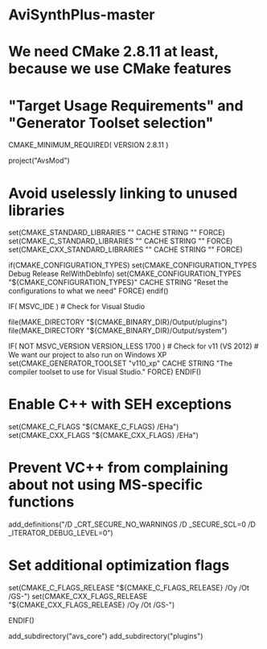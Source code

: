 # AviSynthPlus-master
# We need CMake 2.8.11 at least, because we use CMake features
# "Target Usage Requirements" and "Generator Toolset selection"
CMAKE_MINIMUM_REQUIRED( VERSION 2.8.11 )

project("AvsMod")

# Avoid uselessly linking to unused libraries
set(CMAKE_STANDARD_LIBRARIES "" CACHE STRING "" FORCE)
set(CMAKE_C_STANDARD_LIBRARIES "" CACHE STRING "" FORCE)
set(CMAKE_CXX_STANDARD_LIBRARIES "" CACHE STRING "" FORCE)

if(CMAKE_CONFIGURATION_TYPES)
  set(CMAKE_CONFIGURATION_TYPES Debug Release RelWithDebInfo)
  set(CMAKE_CONFIGURATION_TYPES "${CMAKE_CONFIGURATION_TYPES}" CACHE STRING "Reset the configurations to what we need" FORCE)
endif()

IF( MSVC_IDE )  # Check for Visual Studio

  file(MAKE_DIRECTORY "${CMAKE_BINARY_DIR}/Output/plugins")
  file(MAKE_DIRECTORY "${CMAKE_BINARY_DIR}/Output/system")

  IF( NOT MSVC_VERSION VERSION_LESS 1700 )  # Check for v11 (VS 2012)
    # We want our project to also run on Windows XP
    set(CMAKE_GENERATOR_TOOLSET "v110_xp" CACHE STRING "The compiler toolset to use for Visual Studio." FORCE)
  ENDIF()

  # Enable C++ with SEH exceptions
  set(CMAKE_C_FLAGS "${CMAKE_C_FLAGS} /EHa")
  set(CMAKE_CXX_FLAGS "${CMAKE_CXX_FLAGS} /EHa")

  # Prevent VC++ from complaining about not using MS-specific functions
  add_definitions("/D _CRT_SECURE_NO_WARNINGS /D _SECURE_SCL=0 /D _ITERATOR_DEBUG_LEVEL=0")
  
  # Set additional optimization flags
  set(CMAKE_C_FLAGS_RELEASE "${CMAKE_C_FLAGS_RELEASE} /Oy /Ot /GS-")
  set(CMAKE_CXX_FLAGS_RELEASE "${CMAKE_CXX_FLAGS_RELEASE} /Oy /Ot /GS-")

ENDIF()

add_subdirectory("avs_core")
add_subdirectory("plugins")
